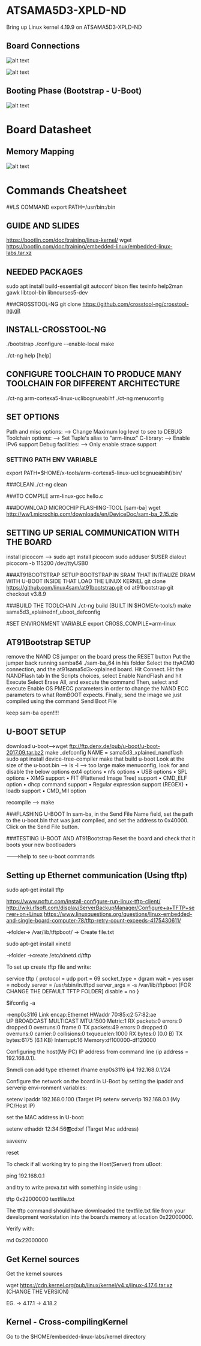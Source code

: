 # ATSAMA5D3-XPLD-ND
Bring up Linux kernel 4.19.9 on ATSAMA5D3-XPLD-ND


## Board Connections

![alt text](./imgs/board.jpg "Logo Title Text 1")


![alt text](./imgs/board.jpeg "Logo Title Text 1")


## Booting Phase (Bootstrap - U-Boot)

![alt text](./imgs/booting_phase.jpeg)

# Board Datasheet

## Memory Mapping

![alt text](./imgs/memory_mapping.png)

# Commands Cheatsheet


##LS COMMAND
export PATH=/usr/bin:/bin


## GUIDE AND SLIDES

https://bootlin.com/doc/training/linux-kernel/
wget https://bootlin.com/doc/training/embedded-linux/embedded-linux-labs.tar.xz

## NEEDED PACKAGES

sudo apt install build-essential git autoconf bison flex texinfo help2man gawk libtool-bin libncurses5-dev

###CROSSTOOL-NG
git clone https://github.com/crosstool-ng/crosstool-ng.git

## INSTALL-CROSSTOOL-NG

./bootstrap
./configure --enable-local
make

./ct-ng help [help]

## CONFIGURE TOOLCHAIN TO PRODUCE MANY TOOLCHAIN FOR DIFFERENT ARCHITECTURE

./ct-ng arm-cortexa5-linux-uclibcgnueabihf
./ct-ng menuconfig

## SET OPTIONS
Path and misc options: --> Change Maximum log level to see to DEBUG
Toolchain options: --> Set Tuple's alias to "arm-linux"
C-library: --> Enable IPv6 support
Debug facilities: --> Only enable strace support


### SETTING PATH ENV VARIABLE
export  PATH=$HOME/x-tools/arm-cortexa5-linux-uclibcgnueabihf/bin/

###CLEAN
./ct-ng clean

###TO COMPILE
arm-linux-gcc hello.c


###DOWNLOAD MICROCHIP FLASHING-TOOL [sam-ba]
wget http://ww1.microchip.com/downloads/en/DeviceDoc/sam-ba_2.15.zip


## SETTING UP SERIAL COMMUNICATION WITH THE BOARD
install picocom --> sudo apt install picocom
sudo adduser $USER dialout
picocom -b 115200 /dev/ttyUSB0


###AT91BOOTSTRAP SETUP BOOTSTRAP IN SRAM THAT INITIALIZE DRAM WITH U-BOOT INSIDE THAT LOAD THE LINUX KERNEL
git clone https://github.com/linux4sam/at91bootstrap.git
cd at91bootstrap
git checkout v3.8.9


###BUILD THE TOOLCHAIN
./ct-ng build  (BUILT IN  $HOME/x-tools/)
make sama5d3_xplainednf_uboot_defconfig

#SET ENVIRONMENT VARIABLE
export CROSS_COMPILE=arm-linux

## AT91Bootstrap SETUP
remove the NAND CS jumper on the board
press the RESET button
Put the jumper back
running samba64 
./sam-ba_64 in his folder
Select the ttyACM0 connection, and the at91sama5d3x-xplained board. Hit Connect.
Hit the NANDFlash tab
In the Scripts choices, select Enable NandFlash and hit Execute
Select Erase All, and execute the command
Then, select and execute Enable OS PMECC parameters in order to change the NAND ECC parameters to what RomBOOT expects.
Finally, send the image we just compiled using the command Send Boot File

keep sam-ba open!!!!



## U-BOOT SETUP
download u-boot-->wget ftp://ftp.denx.de/pub/u-boot/u-boot-2017.09.tar.bz2 
make <NAME>_defconfig   NAME = sama5d3_xplained_nandflash
sudo apt install device-tree-compiler
make that build u-boot
Look at the size of the u-boot.bin --> ls -l <FILE-NAME> --> too large
make menuconfig, look for and disable the below options
ext4 options
• nfs options
• USB options
• SPL options
• XIMG support
• FIT (Flattened Image Tree) support
• CMD_ELF option
• dhcp command support
• Regular expression support (REGEX)
• loadb support
• CMD_MII option

recompile --> make


###FLASHING U-BOOT
In sam-ba, in the Send File Name field, set the path to the u-boot.bin that was just
compiled, and set the address to 0x40000. Click on the Send File button.


###TESTING U-BOOT AND AT91Bootstrap
Reset the board and check that it boots your new bootloaders

--->help to see u-boot commands


## Setting up Ethernet communication (Using tftp)

sudo apt-get install tftp

https://www.poftut.com/install-configure-run-linux-tftp-client/
http://wiki.r1soft.com/display/ServerBackupManager/Configure+a+TFTP+server+on+Linux
https://www.linuxquestions.org/questions/linux-embedded-and-single-board-computer-78/tftp-retry-count-exceeds-4175430611/

->folder-> /var/lib/tftpboot/ -> Create file.txt


sudo apt-get install xinetd

->folder ->create  /etc/xinetd.d/tftp

To set up create tftp file and write:

service tftp
{
protocol = udp
port = 69
socket_type = dgram
wait = yes
user = nobody
server = /usr/sbin/in.tftpd
server_args = -s /var/lib/tftpboot [FOR CHANGE THE DEFAULT TFTP FOLDER]
disable = no
}


$ifconfig -a

->enp0s31f6 Link encap:Ethernet  HWaddr 70:85:c2:57:82:ae  
          UP BROADCAST MULTICAST  MTU:1500  Metric:1
          RX packets:0 errors:0 dropped:0 overruns:0 frame:0
          TX packets:49 errors:0 dropped:0 overruns:0 carrier:0
          collisions:0 txqueuelen:1000 
          RX bytes:0 (0.0 B)  TX bytes:6175 (6.1 KB)
          Interrupt:16 Memory:df100000-df120000 

Configuring the host(My PC) IP address from command line (ip address = 192.168.0.1).

$nmcli con add type ethernet ifname enp0s31f6 ip4 192.168.0.1/24



Configure the network on the board in U-Boot by setting the ipaddr and serverip envi-ronment variables:

setenv ipaddr 192.168.0.100 (Target IP)
setenv serverip 192.168.0.1 (My PC/Host IP)

set the MAC address in U-boot:

setenv ethaddr 12:34:56:ab:cd:ef (Target Mac address)

saveenv

reset

To check if all working try to ping the Host(Server) from uBoot:

ping 192.168.0.1

and try to write prova.txt with something inside using :

tftp 0x22000000 textfile.txt

The tftp command should have downloaded the textfile.txt file from your development workstation into the board’s memory at location 0x22000000.

Verify with:

md 0x22000000

## Get Kernel sources

Get the kernel sources

wget https://cdn.kernel.org/pub/linux/kernel/v4.x/linux-4.17.6.tar.xz (CHANGE THE VERSION)

EG.
-> 4.17.1
-> 4.18.2

## Kernel - Cross-compilingKernel

Go to the $HOME/embedded-linux-labs/kernel directory
